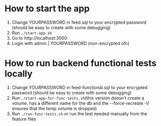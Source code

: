 # How to start the app
1. Change YOURPASSWORD in feed.sql to your encrypted password (should be easy to create with some debugging)
2. Run ```./start-app.sh```
3. Go to http://localhost:3000
4. Login with admin | YOURPASSWORD (non-encrypted ofc)

# How to run backend functional tests locally 
1. Change YOURPASSWORD in feed-functional.sql to your encrypted password (should be easy to create with some debugging)
2. Run ```./start-app-for-func-tests.sh```(this version doesn't create a volume, has a different name for the db and the --force-recreate -V ensures that the temp volume is dropped)
3. Run ```./run-func-tests.sh``` or run the test needed manually from the feature files